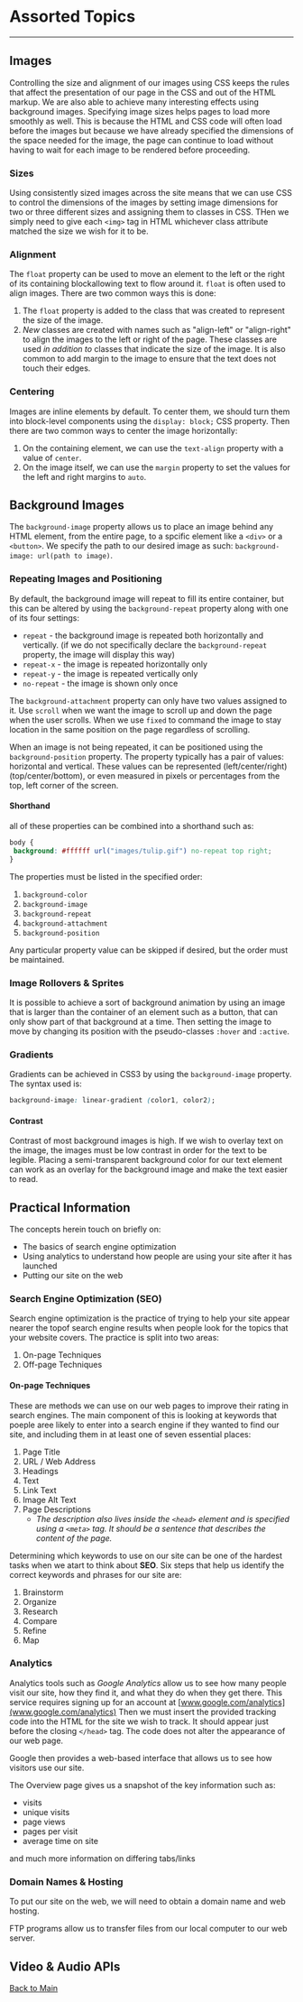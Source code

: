 # Assorted Topics

---

## Images

Controlling the size and alignment of our images using CSS keeps the rules that affect the presentation of our page in the CSS and out of the HTML markup. We are also able to achieve many interesting effects using background images. Specifying image sizes helps pages to load more smoothly as well. This is because the HTML and CSS code will often load before the images but because we have already specified the dimensions of the space needed for the image, the page can continue to load without having to wait for each image to be rendered before proceeding.

### Sizes

Using consistently sized images across the site means that we can use CSS to control the dimensions of the images by setting image dimensions for two or three different sizes and assigning them to classes in CSS. THen we simply need to give each `<img>` tag in HTML whichever class attribute matched the size we wish for it to be.

### Alignment

The `float` property can be used to move an element to the left or the right of its containing blockallowing text to flow around it. `float` is often used to align images. There are two common ways this is done:

1. The `float` property is added to the class that was created to represent the size of the image.
1. _New_ classes are created with names such as "align-left" or "align-right" to align the images to the left or right of the page. These classes are used _in addition to_ classes that indicate the size of the image. It is also common to add margin to the image to ensure that the text does not touch their edges.

### Centering

Images are inline elements by default. To center them, we should turn them into block-level components using the `display: block;` CSS property. Then there are two common ways to center the image horizontally:

1. On the containing element, we can use the `text-align` property with a value of `center`.
1. On the image itself, we can use the `margin` property to set the values for the left and right margins to `auto`.

## Background Images

The `background-image` property allows us to place an image behind any HTML element, from the entire page, to a spcific element like a `<div>` or a `<button>`. We specify the path to our desired image as such: `background-image: url(path to image)`.

### Repeating Images and Positioning

By default, the background image will repeat to fill its entire container, but this can be altered by using the `background-repeat` property along with one of its four settings:

- `repeat` - the background image is repeated both horizontally and vertically. (if we do not specifically declare the `background-repeat` property, the image will display this way)
- `repeat-x` - the image is repeated horizontally only
- `repeat-y` - the image is repeated vertically only
- `no-repeat` - the image is shown only once

The `background-attachment` property can only have two values assigned to it. Use `scroll` when we want the image to scroll up and down the page when the user scrolls. When we use `fixed` to command the image to stay location in the same position on the page regardless of scrolling.

When an image is not being repeated, it can be positioned using the `background-position` property. The property typically has a pair of values: horizontal and vertical. These values can be represented (left/center/right) (top/center/bottom), or even measured in pixels or percentages from the top, left corner of the screen.

#### Shorthand

all of these properties can be combined into a shorthand such as:

```CSS
body {
 background: #ffffff url("images/tulip.gif") no-repeat top right;
}
```

The properties must be listed in the specified order:

1. `background-color`
1. `background-image`
1. `background-repeat`
1. `background-attachment`
1. `background-position`

Any particular property value can be skipped if desired, but the order must be maintained.

### Image Rollovers & Sprites

It is possible to achieve a sort of background animation by using an image that is larger than the container of an element such as a button, that can only show part of that background at a time. Then setting the image to move by changing its position with the pseudo-classes `:hover` and `:active`.

### Gradients

Gradients can be achieved in CSS3 by using the `background-image` property. The syntax used is:

```CSS
background-image: linear-gradient (color1, color2);
```

#### Contrast

Contrast of most background images is high. If we wish to overlay text on the image, the images must be low contrast in order for the text to be legible. Placing a semi-transparent background color for our text element can work as an overlay for the background image and make the text easier to read.

## Practical Information

The concepts herein touch on briefly on:

- The basics of search engine optimization
- Using analytics to understand how people are using your site after it has launched
- Putting our site on the web

### Search Engine Optimization (SEO)

Search engine optimization is the practice of trying to help your site appear nearer the topof search engine results when people look for the topics that your website covers. The practice is split into two areas:

1. On-page Techniques
1. Off-page Techniques

#### On-page Techniques

These are methods we can use on our web pages to improve their rating in search engines. The main component of this is looking at keywords that poeple aree likely to enter into a search engine if they wanted to find our site, and including them in at least one of seven essential places:

1. Page Title
1. URL / Web Address
1. Headings
1. Text
1. Link Text
1. Image Alt Text
1. Page Descriptions
   - _The description also lives inside the `<head>` element and is specified using a `<meta>` tag. It should be a sentence that describes the content of the page._

Determining which keywords to use on our site can be one of the hardest tasks when we atart to think about **SEO**. Six steps that help us identify the correct keywords and phrases for our site are:

1. Brainstorm
1. Organize
1. Research
1. Compare
1. Refine
1. Map

### Analytics

Analytics tools such as _Google Analytics_ allow us to see how many people visit our site, how they find it, and what they do when they get there. This service requires signing up for an account at [www.google.com/analytics](www.google.com/analytics) Then we must insert the provided tracking code into the HTML for the site we wish to track. It should appear just before the closing `</head>` tag. The code does not alter the appearance of our web page.

Google then provides a web-based interface that allows us to see how visitors use our site.

The Overview page gives us a snapshot of the key information such as:

- visits
- unique visits
- page views
- pages per visit
- average time on site

and much more information on differing tabs/links

### Domain Names & Hosting

To put our site on the web, we will need to obtain a domain name and web hosting.

FTP programs allow us to transfer files from our local computer to our web server.

## Video & Audio APIs

[Back to Main](README.md)
